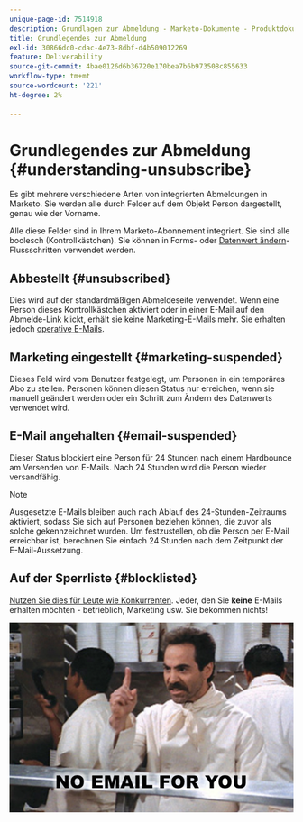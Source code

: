 ```yaml
---
unique-page-id: 7514918
description: Grundlagen zur Abmeldung - Marketo-Dokumente - Produktdokumentation
title: Grundlegendes zur Abmeldung
exl-id: 30866dc0-cdac-4e73-8dbf-d4b509012269
feature: Deliverability
source-git-commit: 4bae0126d6b36720e170bea7b6b973508c855633
workflow-type: tm+mt
source-wordcount: '221'
ht-degree: 2%

---
```


# Grundlegendes zur Abmeldung {#understanding-unsubscribe}

Es gibt mehrere verschiedene Arten von integrierten Abmeldungen in Marketo. Sie werden alle durch Felder auf dem Objekt Person dargestellt, genau wie der Vorname.

Alle diese Felder sind in Ihrem Marketo-Abonnement integriert. Sie sind alle boolesch (Kontrollkästchen). Sie können in Forms- oder [Datenwert ändern](/help/marketo/product-docs/core-marketo-concepts/smart-campaigns/flow-actions/change-data-value.md)-Flussschritten verwendet werden.

## Abbestellt {#unsubscribed}

Dies wird auf der standardmäßigen Abmeldeseite verwendet. Wenn eine Person dieses Kontrollkästchen aktiviert oder in einer E-Mail auf den Abmelde-Link klickt, erhält sie keine Marketing-E-Mails mehr. Sie erhalten jedoch [operative E-Mails](/help/marketo/product-docs/email-marketing/general/functions-in-the-editor/make-an-email-operational.md).

## Marketing eingestellt {#marketing-suspended}

Dieses Feld wird vom Benutzer festgelegt, um Personen in ein temporäres Abo zu stellen. Personen können diesen Status nur erreichen, wenn sie manuell geändert werden oder ein Schritt zum Ändern des Datenwerts verwendet wird.

## E-Mail angehalten {#email-suspended}

Dieser Status blockiert eine Person für 24 Stunden nach einem Hardbounce am Versenden von E-Mails. Nach 24 Stunden wird die Person wieder versandfähig.

>[!NOTE]
>
>Ausgesetzte E-Mails bleiben auch nach Ablauf des 24-Stunden-Zeitraums aktiviert, sodass Sie sich auf Personen beziehen können, die zuvor als solche gekennzeichnet wurden. Um festzustellen, ob die Person per E-Mail erreichbar ist, berechnen Sie einfach 24 Stunden nach dem Zeitpunkt der E-Mail-Aussetzung.

## Auf der Sperrliste {#blocklisted}

[Nutzen Sie dies für Leute wie Konkurrenten](/help/marketo/product-docs/core-marketo-concepts/smart-lists-and-static-lists/managing-people-in-smart-lists/add-person-to-blocklist.md). Jeder, den Sie **keine** E-Mails erhalten möchten - betrieblich, Marketing usw. Sie bekommen nichts!

![](assets/image2015-5-18-12-3a6-3a40.png)
